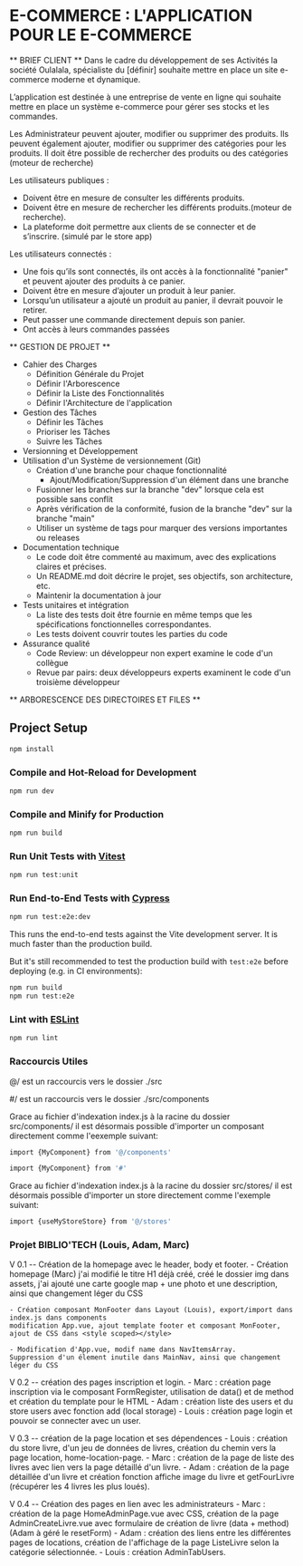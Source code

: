 # E-COMMERCE : L'APPLICATION POUR LE E-COMMERCE

** BRIEF CLIENT **
Dans le cadre du développement de ses Activités la société Oulalala, spécialiste du [définir] souhaite mettre en place un site e-commerce moderne et dynamique.

L’application est destinée à une entreprise de vente en ligne qui souhaite mettre en place un système e-commerce pour gérer ses stocks et les commandes.

Les Administrateur peuvent ajouter, modifier ou supprimer des produits. 
Ils peuvent également ajouter, modifier ou supprimer des catégories pour les produits.
Il doit être possible de rechercher des produits ou des catégories (moteur de recherche)

Les utilisateurs publiques :
- Doivent être en mesure de consulter les différents produits.
- Doivent être en mesure de rechercher les différents produits.(moteur de recherche).
- La plateforme doit permettre aux clients de se connecter et de s’inscrire. (simulé par le store app)

Les utilisateurs connectés :
- Une fois qu’ils sont connectés, ils ont accès à la fonctionnalité "panier" et peuvent ajouter des produits à ce panier.
- Doivent être en mesure d’ajouter un produit à leur panier.
- Lorsqu’un utilisateur a ajouté un produit au panier, il devrait pouvoir le retirer.
- Peut passer une commande directement depuis son panier.
- Ont accès à leurs commandes passées



** GESTION DE PROJET **
- Cahier des Charges
    - Définition Générale du Projet
    - Définir l'Arborescence
    - Définir la Liste des Fonctionnalités
    - Définir l'Architecture de l'application
- Gestion des Tâches
    - Définir les Tâches
    - Prioriser les Tâches
    - Suivre les Tâches
- Versionning et Développement
- Utilisation d'un Système de versionnement (Git)
    - Création d'une branche pour chaque fonctionnalité
        - Ajout/Modification/Suppression d'un élément dans une branche
    - Fusionner les branches sur la branche "dev" lorsque cela est possible sans conflit
    - Après vérification de la conformité, fusion de la branche "dev" sur la branche "main"
    - Utiliser un système de tags pour marquer des versions importantes ou releases
- Documentation technique
    - Le code doit être commenté au maximum, avec des explications claires et précises.
    - Un README.md doit décrire le projet, ses objectifs, son architecture, etc.
    - Maintenir la documentation à jour
- Tests unitaires et intégration
    - La liste des  tests doit être fournie en même temps que les spécifications fonctionnelles correspondantes.
    - Les tests doivent couvrir toutes les parties du code
- Assurance qualité
    - Code Review: un développeur non expert examine le code d'un collègue
    - Revue par pairs: deux développeurs experts examinent le code d'un troisième développeur

** ARBORESCENCE DES DIRECTOIRES ET FILES **



## Project Setup

```sh
npm install
```

### Compile and Hot-Reload for Development

```sh
npm run dev
```

### Compile and Minify for Production

```sh
npm run build
```

### Run Unit Tests with [Vitest](https://vitest.dev/)

```sh
npm run test:unit
```

### Run End-to-End Tests with [Cypress](https://www.cypress.io/)

```sh
npm run test:e2e:dev
```

This runs the end-to-end tests against the Vite development server.
It is much faster than the production build.

But it's still recommended to test the production build with `test:e2e` before deploying (e.g. in CI environments):

```sh
npm run build
npm run test:e2e
```

### Lint with [ESLint](https://eslint.org/)

```sh
npm run lint
```


### Raccourcis Utiles

@/ est un raccourcis vers le dossier ./src

#/ est un raccourcis vers le dossier ./src/components

Grace au fichier d'indexation index.js à la racine du dossier src/components/ il est désormais possible d'importer un composant directement comme l'eexemple suivant:
```sh
import {MyComponent} from '@/components'
```
```sh
import {MyComponent} from '#'
```

Grace au fichier d'indexation index.js à la racine du dossier src/stores/ il est désormais possible d'importer un store directement comme l'exemple suivant:
```sh
import {useMyStoreStore} from '@/stores'
```



### Projet BIBLIO'TECH (Louis, Adam, Marc)

V 0.1 -- Création de la homepage avec le header, body et footer.
    - Création homepage (Marc) j'ai modifié le titre H1 déjà créé, créé le dossier img dans assets,
    j'ai ajouté une carte google map + une photo et une description, ainsi que changement léger du CSS

    - Création composant MonFooter dans Layout (Louis), export/import dans index.js dans components
    modification App.vue, ajout template footer et composant MonFooter, ajout de CSS dans <style scoped></style>

    - Modification d'App.vue, modif name dans NavItemsArray. 
    Suppression d'un élement inutile dans MainNav, ainsi que changement léger du CSS

V 0.2 -- création des pages inscription et login.
    - Marc : création page inscription via le composant FormRegister, utilisation de data() et de method et création du template pour le HTML
    - Adam : création liste des users et du store users avec fonction add (local storage)
    - Louis : création page login et pouvoir se connecter avec un user.

V 0.3 -- création de la page location et ses dépendences
    - Louis : création du store livre, d'un jeu de données de livres, création du chemin vers la page location, home-location-page.
    - Marc : création de la page de liste des livres avec lien vers la page détaillé d'un livre.
    - Adam : création de la page détaillée d'un livre et création fonction affiche image du livre et getFourLivre (récupérer les 4 livres les plus loués).

V 0.4 -- Création des pages en lien avec les administrateurs
    - Marc : création de la page HomeAdminPage.vue avec CSS, création de la page AdminCreateLivre.vue avec formulaire de création de livre (data + method) (Adam à géré le resetForm)
    - Adam : création des liens entre les différentes pages de locations, création de l'affichage de la page ListeLivre selon la catégorie sélectionnée.
    - Louis : création AdminTabUsers.